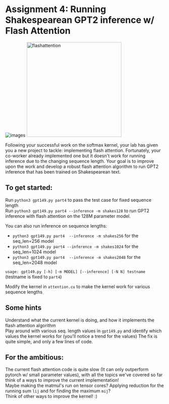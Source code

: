 # Assignment 4: Running Shakespearean GPT2 inference w/ Flash Attention
![images](https://github.com/user-attachments/assets/90ed33d5-968b-4785-8944-3737d5d95f93)
<img src="https://github.com/user-attachments/assets/5ea688cb-7203-4b1e-82d4-f5af42f54ec5" width="300" alt="flashattention">

Following your successful work on the softmax kernel, your lab has given you a new project to tackle: implementing flash attention. 
Fortunately, your co-worker already implemented one but it doesn't work for running inference due to the changing sequence length. 
Your goal is to improve upon the work and develop a robust flash attention algorithm to run GPT2 inference that has been trained on Shakespearean text.

## To get started:
Run `python3 gpt149.py part4` to pass the test case for fixed sequence length\
Run `python3 gpt149.py part4 --inference -m shakes128` to run GPT2 inference with flash attention on the 128M parameter model.

You can also run inference on sequence lengths:
- `python3 gpt149.py part4  --inference -m shakes256` for the seq_len=256 model
- `python3 gpt149.py part4 --inference -m shakes1024` for the seq_len=1024 model
- `python3 gpt149.py part4  --inference -m shakes2048` for the seq_len=2048 model

`usage: gpt149.py [-h] [-m MODEL] [--inference] [-N N] testname` (testname is fixed to `part4`)

Modify the kernel in `attention.cu` to make the kernel work for various sequence lengths

## Some hints
Understand what the current kernel is doing, and how it implements the flash attention algorithm\
Play around with various seq. length values in `gpt149.py` and identify which values the kernel works for (you'll notice a trend for the values)
The fix is quite simple, and only a few lines of code.

## For the ambitious:
The current flash attention code is quite slow (It can only outperform pytorch w/ small parameter values), with all the topics we've covered so far think of a ways to improve the current implementation! \
Maybe making the matmul's run on tensor cores? Applying reduction for the running sum `lij` and for finding the maximum `mij`?  \
Think of other ways to improve the kernel! :)
